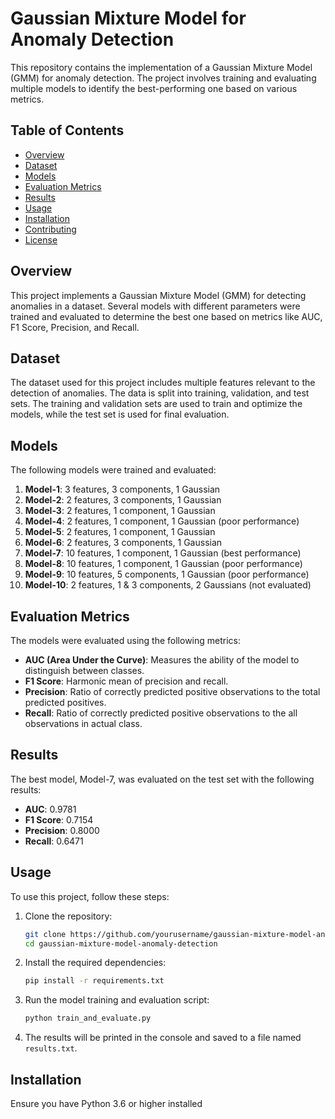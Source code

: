 # Gaussian Mixture Model for Anomaly Detection

This repository contains the implementation of a Gaussian Mixture Model (GMM) for anomaly detection. The project involves training and evaluating multiple models to identify the best-performing one based on various metrics.

## Table of Contents

- [Overview](#overview)
- [Dataset](#dataset)
- [Models](#models)
- [Evaluation Metrics](#evaluation-metrics)
- [Results](#results)
- [Usage](#usage)
- [Installation](#installation)
- [Contributing](#contributing)
- [License](#license)

## Overview

This project implements a Gaussian Mixture Model (GMM) for detecting anomalies in a dataset. Several models with different parameters were trained and evaluated to determine the best one based on metrics like AUC, F1 Score, Precision, and Recall.

## Dataset

The dataset used for this project includes multiple features relevant to the detection of anomalies. The data is split into training, validation, and test sets. The training and validation sets are used to train and optimize the models, while the test set is used for final evaluation.

## Models

The following models were trained and evaluated:

1. **Model-1**: 3 features, 3 components, 1 Gaussian
2. **Model-2**: 2 features, 3 components, 1 Gaussian
3. **Model-3**: 2 features, 1 component, 1 Gaussian
4. **Model-4**: 2 features, 1 component, 1 Gaussian (poor performance)
5. **Model-5**: 2 features, 1 component, 1 Gaussian
6. **Model-6**: 2 features, 3 components, 1 Gaussian
7. **Model-7**: 10 features, 1 component, 1 Gaussian (best performance)
8. **Model-8**: 10 features, 1 component, 1 Gaussian (poor performance)
9. **Model-9**: 10 features, 5 components, 1 Gaussian (poor performance)
10. **Model-10**: 2 features, 1 & 3 components, 2 Gaussians (not evaluated)

## Evaluation Metrics

The models were evaluated using the following metrics:

- **AUC (Area Under the Curve)**: Measures the ability of the model to distinguish between classes.
- **F1 Score**: Harmonic mean of precision and recall.
- **Precision**: Ratio of correctly predicted positive observations to the total predicted positives.
- **Recall**: Ratio of correctly predicted positive observations to the all observations in actual class.

## Results

The best model, Model-7, was evaluated on the test set with the following results:

- **AUC**: 0.9781
- **F1 Score**: 0.7154
- **Precision**: 0.8000
- **Recall**: 0.6471

## Usage

To use this project, follow these steps:

1. Clone the repository:
    ```sh
    git clone https://github.com/yourusername/gaussian-mixture-model-anomaly-detection.git
    cd gaussian-mixture-model-anomaly-detection
    ```

2. Install the required dependencies:
    ```sh
    pip install -r requirements.txt
    ```

3. Run the model training and evaluation script:
    ```sh
    python train_and_evaluate.py
    ```

4. The results will be printed in the console and saved to a file named `results.txt`.

## Installation

Ensure you have Python 3.6 or higher installed
